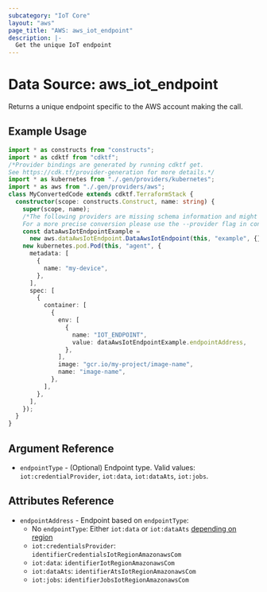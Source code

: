 ```yaml
---
subcategory: "IoT Core"
layout: "aws"
page_title: "AWS: aws_iot_endpoint"
description: |-
  Get the unique IoT endpoint
---
```


# Data Source: aws_iot_endpoint

Returns a unique endpoint specific to the AWS account making the call.

## Example Usage

```typescript
import * as constructs from "constructs";
import * as cdktf from "cdktf";
/*Provider bindings are generated by running cdktf get.
See https://cdk.tf/provider-generation for more details.*/
import * as kubernetes from "./.gen/providers/kubernetes";
import * as aws from "./.gen/providers/aws";
class MyConvertedCode extends cdktf.TerraformStack {
  constructor(scope: constructs.Construct, name: string) {
    super(scope, name);
    /*The following providers are missing schema information and might need manual adjustments to synthesize correctly: kubernetes.
    For a more precise conversion please use the --provider flag in convert.*/
    const dataAwsIotEndpointExample =
      new aws.dataAwsIotEndpoint.DataAwsIotEndpoint(this, "example", {});
    new kubernetes.pod.Pod(this, "agent", {
      metadata: [
        {
          name: "my-device",
        },
      ],
      spec: [
        {
          container: [
            {
              env: [
                {
                  name: "IOT_ENDPOINT",
                  value: dataAwsIotEndpointExample.endpointAddress,
                },
              ],
              image: "gcr.io/my-project/image-name",
              name: "image-name",
            },
          ],
        },
      ],
    });
  }
}

```

## Argument Reference

* `endpointType` - (Optional) Endpoint type. Valid values: `iot:credentialProvider`, `iot:data`, `iot:dataAts`, `iot:jobs`.

## Attributes Reference

* `endpointAddress` - Endpoint based on `endpointType`:
    * No `endpointType`: Either `iot:data` or `iot:dataAts` [depending on region](https://aws.amazon.com/blogs/iot/aws-iot-core-ats-endpoints/)
    * `iot:credentialsProvider`: `identifierCredentialsIotRegionAmazonawsCom`
    * `iot:data`: `identifierIotRegionAmazonawsCom`
    * `iot:dataAts`: `identifierAtsIotRegionAmazonawsCom`
    * `iot:jobs`: `identifierJobsIotRegionAmazonawsCom`

<!-- cache-key: cdktf-0.17.0-pre.15 input-42fd9c76d0f2d5f1cb971ecec91a2d2291231bd83a40d8e3434cfd320722c059 -->